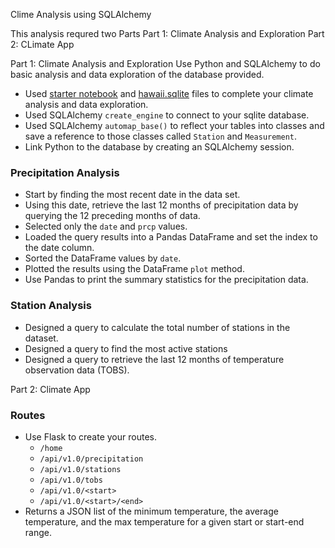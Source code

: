 Clime Analysis using SQLAlchemy

This analysis requred two Parts
    Part 1: Climate Analysis and Exploration
    Part 2: CLimate App

Part 1: Climate Analysis and Exploration
Use Python and SQLAlchemy to do basic analysis and data exploration of the database provided.

* Used [starter notebook](climate_starter.ipynb) and [hawaii.sqlite](Resources/hawaii.sqlite) files to complete your climate analysis and data exploration.
* Used SQLAlchemy `create_engine` to connect to your sqlite database.
* Used SQLAlchemy `automap_base()` to reflect your tables into classes and save a reference to those classes called `Station` and `Measurement`.
* Link Python to the database by creating an SQLAlchemy session.

### Precipitation Analysis

* Start by finding the most recent date in the data set.
* Using this date, retrieve the last 12 months of precipitation data by querying the 12 preceding months of data. 
* Selected only the `date` and `prcp` values.
* Loaded the query results into a Pandas DataFrame and set the index to the date column.
* Sorted the DataFrame values by `date`.
* Plotted the results using the DataFrame `plot` method.
* Use Pandas to print the summary statistics for the precipitation data.

### Station Analysis


* Designed a query to calculate the total number of stations in the dataset.
* Designed a query to find the most active stations 
* Designed a query to retrieve the last 12 months of temperature observation data (TOBS).

Part 2: Climate App

### Routes
* Use Flask to create your routes.
    * `/home`
    * `/api/v1.0/precipitation`
    * `/api/v1.0/stations`
    * `/api/v1.0/tobs`
    * `/api/v1.0/<start>`
    * `/api/v1.0/<start>/<end>`
* Returns a JSON list of the minimum temperature, the average temperature, and the max temperature for a given start or start-end range.
